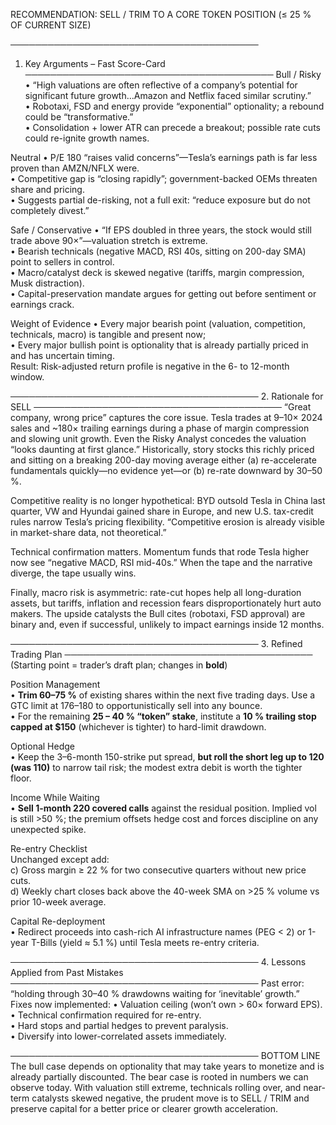 RECOMMENDATION:  SELL / TRIM TO A CORE TOKEN POSITION (≤ 25 % OF CURRENT SIZE)

────────────────────────────────────────
1.  Key Arguments – Fast Score-Card
────────────────────────────────────────
Bull / Risky
• “High valuations are often reflective of a company’s potential for significant future growth…Amazon and Netflix faced similar scrutiny.”  
• Robotaxi, FSD and energy provide “exponential” optionality; a rebound could be “transformative.”  
• Consolidation + lower ATR can precede a breakout; possible rate cuts could re-ignite growth names.

Neutral
• P/E 180 “raises valid concerns”—Tesla’s earnings path is far less proven than AMZN/NFLX were.  
• Competitive gap is “closing rapidly”; government-backed OEMs threaten share and pricing.  
• Suggests partial de-risking, not a full exit: “reduce exposure but do not completely divest.”

Safe / Conservative
• “If EPS doubled in three years, the stock would still trade above 90×”—valuation stretch is extreme.  
• Bearish technicals (negative MACD, RSI 40s, sitting on 200-day SMA) point to sellers in control.  
• Macro/catalyst deck is skewed negative (tariffs, margin compression, Musk distraction).  
• Capital-preservation mandate argues for getting out before sentiment or earnings crack.

Weight of Evidence
• Every major bearish point (valuation, competition, technicals, macro) is tangible and present now;  
• Every major bullish point is optionality that is already partially priced in and has uncertain timing.  
Result: Risk-adjusted return profile is negative in the 6- to 12-month window.

────────────────────────────────────────
2.  Rationale for SELL
────────────────────────────────────────
“Great company, wrong price” captures the core issue.  Tesla trades at 9–10× 2024 sales and ~180× trailing earnings during a phase of margin compression and slowing unit growth.  Even the Risky Analyst concedes the valuation “looks daunting at first glance.”  Historically, story stocks this richly priced and sitting on a breaking 200-day moving average either (a) re-accelerate fundamentals quickly—no evidence yet—or (b) re-rate downward by 30–50 %.

Competitive reality is no longer hypothetical: BYD outsold Tesla in China last quarter, VW and Hyundai gained share in Europe, and new U.S. tax-credit rules narrow Tesla’s pricing flexibility.  “Competitive erosion is already visible in market-share data, not theoretical.”

Technical confirmation matters.  Momentum funds that rode Tesla higher now see “negative MACD, RSI mid-40s.”  When the tape and the narrative diverge, the tape usually wins.

Finally, macro risk is asymmetric: rate-cut hopes help all long-duration assets, but tariffs, inflation and recession fears disproportionately hurt auto makers.  The upside catalysts the Bull cites (robotaxi, FSD approval) are binary and, even if successful, unlikely to impact earnings inside 12 months.

────────────────────────────────────────
3.  Refined Trading Plan
────────────────────────────────────────
(Starting point = trader’s draft plan; changes in **bold**)

Position Management  
• **Trim 60–75 %** of existing shares within the next five trading days. Use a GTC limit at $176–$180 to opportunistically sell into any bounce.  
• For the remaining **25 – 40 % “token” stake**, institute a **10 % trailing stop capped at $150** (whichever is tighter) to hard-limit drawdown.

Optional Hedge  
• Keep the 3–6-month 150-strike put spread, **but roll the short leg up to 120 (was 110)** to narrow tail risk; the modest extra debit is worth the tighter floor.

Income While Waiting  
• **Sell 1-month 220 covered calls** against the residual position.  Implied vol is still >50 %; the premium offsets hedge cost and forces discipline on any unexpected spike.

Re-entry Checklist  
Unchanged except add:  
c) Gross margin ≥ 22 % for two consecutive quarters without new price cuts.  
d) Weekly chart closes back above the 40-week SMA on >25 % volume vs prior 10-week average.

Capital Re-deployment  
• Redirect proceeds into cash-rich AI infrastructure names (PEG < 2) or 1-year T-Bills (yield ≈ 5.1 %) until Tesla meets re-entry criteria.

────────────────────────────────────────
4.  Lessons Applied from Past Mistakes
────────────────────────────────────────
Past error: “holding through 30–40 % drawdowns waiting for ‘inevitable’ growth.”  
Fixes now implemented:
• Valuation ceiling (won’t own > 60× forward EPS).  
• Technical confirmation required for re-entry.  
• Hard stops and partial hedges to prevent paralysis.  
• Diversify into lower-correlated assets immediately.

────────────────────────────────────────
BOTTOM LINE
The bull case depends on optionality that may take years to monetize and is already partially discounted.  The bear case is rooted in numbers we can observe today.  With valuation still extreme, technicals rolling over, and near-term catalysts skewed negative, the prudent move is to SELL / TRIM and preserve capital for a better price or clearer growth acceleration.